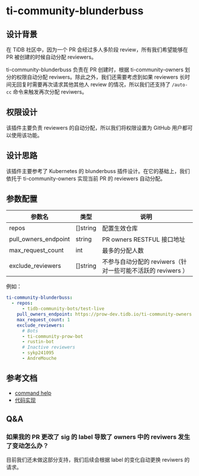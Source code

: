 # ti-community-blunderbuss

## 设计背景

在 TiDB 社区中，因为一个 PR 会经过多人多阶段 review，所有我们希望能够在 PR 被创建的时候自动分配 reviewers。

ti-community-blunderbuss 负责在 PR 创建时，根据 ti-community-owners 划分的权限自动分配 reviwers。除此之外，我们还需要考虑到如果 reviewers 长时间无回复时需要再次请求其他其他人 review  的情况，所以我们还支持了 `/auto-cc` 命令来触发再次分配 reviwers。

## 权限设计

该插件主要负责 reviewers 的自动分配，所以我们将权限设置为 GitHub 用户都可以使用该功能。

## 设计思路

该插件主要参考了 Kubernetes 的 blunderbuss 插件设计。在它的基础上，我们依托于 ti-community-owners 实现当前 PR 的 reviewers 自动分配。

## 参数配置

| 参数名               | 类型     | 说明                                                        |
| -------------------- | -------- | ----------------------------------------------------------- |
| repos                | []string | 配置生效仓库                                                |
| pull_owners_endpoint | string   | PR owners RESTFUL 接口地址                                  |
| max_request_count    | int      | 最多的分配人数                                              |
| exclude_reviewers    | []string | 不参与自动分配的 reviwers（针对一些可能不活跃的 reviwers ） |

例如：

```yml
ti-community-blunderbuss:
  - repos:
      - tidb-community-bots/test-live
    pull_owners_endpoint: https://prow-dev.tidb.io/ti-community-owners
    max_request_count: 1
    exclude_reviewers:
      # Bots
      - ti-community-prow-bot
      - rustin-bot
      # Inactive reviewers
      - sykp241095
      - AndreMouche
```

## 参考文档

- [command help](https://prow.tidb.io/command-help?repo=tidb-community-bots%2Fconfigs#auto_cc)
- [代码实现](https://github.com/tidb-community-bots/ti-community-prow/tree/master/internal/pkg/externalplugins/blunderbuss)

## Q&A

### 如果我的 PR 更改了 sig 的 label 导致了 owners 中的 reviwers 发生了变动怎么办？

目前我们还未做这部分支持，我们后续会根据 label 的变化自动更换 reviwers 的请求。
